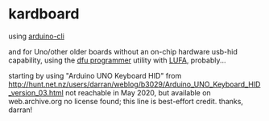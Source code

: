 # kardboard

using [arduino-cli](https://github.com/arduino/arduino-cli)

and for Uno/other older boards without an on-chip hardware usb-hid capability,
using the [dfu programmer](https://www.arduino.cc/en/Hacking/DFUProgramming8U2) utility
with [LUFA](http://www.fourwalledcubicle.com/LUFA.php), probably...

starting by using "Arduino UNO Keyboard HID" from http://hunt.net.nz/users/darran/weblog/b3029/Arduino_UNO_Keyboard_HID_version_03.html
not reachable in May 2020, but available on web.archive.org
no license found; this line is best-effort credit. thanks, darran!

